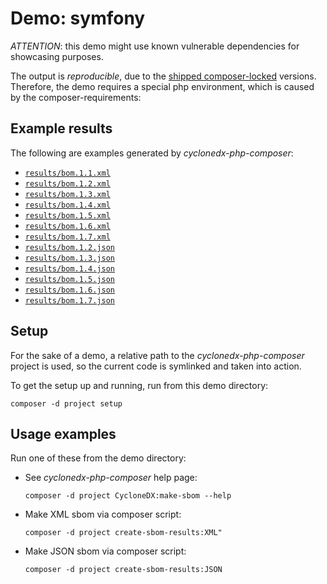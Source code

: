 # Demo: symfony

*ATTENTION*: this demo might use known vulnerable dependencies for showcasing purposes.

The output is *reproducible*, due to the [shipped composer-locked](project/composer.lock) versions.  
Therefore, the demo requires a special php environment, which is caused by the composer-requirements:

## Example results

The following are examples generated by _cyclonedx-php-composer_:

* [`results/bom.1.1.xml`](results/bom.1.1.xml)
* [`results/bom.1.2.xml`](results/bom.1.2.xml)
* [`results/bom.1.3.xml`](results/bom.1.3.xml)
* [`results/bom.1.4.xml`](results/bom.1.4.xml)
* [`results/bom.1.5.xml`](results/bom.1.5.xml)
* [`results/bom.1.6.xml`](results/bom.1.6.xml)
* [`results/bom.1.7.xml`](results/bom.1.7.xml)
* [`results/bom.1.2.json`](results/bom.1.2.json)
* [`results/bom.1.3.json`](results/bom.1.3.json)
* [`results/bom.1.4.json`](results/bom.1.4.json)
* [`results/bom.1.5.json`](results/bom.1.5.json)
* [`results/bom.1.6.json`](results/bom.1.6.json)
* [`results/bom.1.7.json`](results/bom.1.7.json)

## Setup

For the sake of a demo, a relative path to the _cyclonedx-php-composer_ project is used,
so the current code is symlinked and taken into action.

To get the setup up and running, run from this demo directory:

```shell
composer -d project setup
```

## Usage examples

Run one of these from the demo directory:

* See _cyclonedx-php-composer_ help page:

  ```shell
  composer -d project CycloneDX:make-sbom --help 
  ```

* Make XML sbom via composer script:

  ```shell
  composer -d project create-sbom-results:XML"
  ```

* Make JSON sbom via composer script:

  ```shell
  composer -d project create-sbom-results:JSON
  ```

